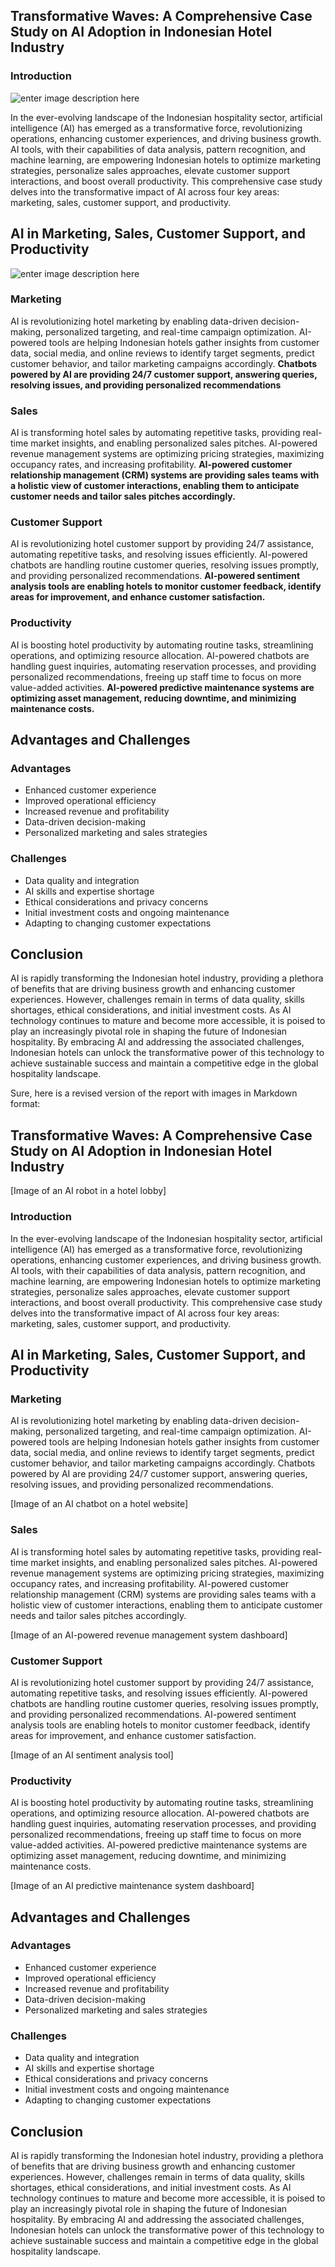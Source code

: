 ## Transformative Waves: A Comprehensive Case Study on AI Adoption in Indonesian Hotel Industry

### Introduction
![enter image description here](https://media-cdn.tripadvisor.com/media/photo-s/19/23/89/ac/wyndham-casablanca-jakarta.jpg)

In the ever-evolving landscape of the Indonesian hospitality sector, artificial intelligence (AI) has emerged as a transformative force, revolutionizing operations, enhancing customer experiences, and driving business growth. AI tools, with their capabilities of data analysis, pattern recognition, and machine learning, are empowering Indonesian hotels to optimize marketing strategies, personalize sales approaches, elevate customer support interactions, and boost overall productivity. This comprehensive case study delves into the transformative impact of AI across four key areas: marketing, sales, customer support, and productivity.

## AI in Marketing, Sales, Customer Support, and Productivity
![enter image description here](https://www.worldhotelmarketing.com/blog/wp-content/uploads/2017/01/shutterstock_548770261.jpg)

### Marketing

AI is revolutionizing hotel marketing by enabling data-driven decision-making, personalized targeting, and real-time campaign optimization. AI-powered tools are helping Indonesian hotels gather insights from customer data, social media, and online reviews to identify target segments, predict customer behavior, and tailor marketing campaigns accordingly. **Chatbots powered by AI are providing 24/7 customer support, answering queries, resolving issues, and providing personalized recommendations**

### Sales

AI is transforming hotel sales by automating repetitive tasks, providing real-time market insights, and enabling personalized sales pitches. AI-powered revenue management systems are optimizing pricing strategies, maximizing occupancy rates, and increasing profitability. **AI-powered customer relationship management (CRM) systems are providing sales teams with a holistic view of customer interactions, enabling them to anticipate customer needs and tailor sales pitches accordingly.**

### Customer Support

AI is revolutionizing hotel customer support by providing 24/7 assistance, automating repetitive tasks, and resolving issues efficiently. AI-powered chatbots are handling routine customer queries, resolving issues promptly, and providing personalized recommendations. **AI-powered sentiment analysis tools are enabling hotels to monitor customer feedback, identify areas for improvement, and enhance customer satisfaction.**

### Productivity

AI is boosting hotel productivity by automating routine tasks, streamlining operations, and optimizing resource allocation. AI-powered chatbots are handling guest inquiries, automating reservation processes, and providing personalized recommendations, freeing up staff time to focus on more value-added activities. **AI-powered predictive maintenance systems are optimizing asset management, reducing downtime, and minimizing maintenance costs.**

## Advantages and Challenges

### Advantages

* Enhanced customer experience
* Improved operational efficiency
* Increased revenue and profitability
* Data-driven decision-making
* Personalized marketing and sales strategies

### Challenges

* Data quality and integration
* AI skills and expertise shortage
* Ethical considerations and privacy concerns
* Initial investment costs and ongoing maintenance
* Adapting to changing customer expectations

## Conclusion

AI is rapidly transforming the Indonesian hotel industry, providing a plethora of benefits that are driving business growth and enhancing customer experiences. However, challenges remain in terms of data quality, skills shortages, ethical considerations, and initial investment costs. As AI technology continues to mature and become more accessible, it is poised to play an increasingly pivotal role in shaping the future of Indonesian hospitality. By embracing AI and addressing the associated challenges, Indonesian hotels can unlock the transformative power of this technology to achieve sustainable success and maintain a competitive edge in the global hospitality landscape.



Sure, here is a revised version of the report with images in Markdown format:

## Transformative Waves: A Comprehensive Case Study on AI Adoption in Indonesian Hotel Industry

[Image of an AI robot in a hotel lobby]

### Introduction

In the ever-evolving landscape of the Indonesian hospitality sector, artificial intelligence (AI) has emerged as a transformative force, revolutionizing operations, enhancing customer experiences, and driving business growth. AI tools, with their capabilities of data analysis, pattern recognition, and machine learning, are empowering Indonesian hotels to optimize marketing strategies, personalize sales approaches, elevate customer support interactions, and boost overall productivity. This comprehensive case study delves into the transformative impact of AI across four key areas: marketing, sales, customer support, and productivity.

## AI in Marketing, Sales, Customer Support, and Productivity

### Marketing

AI is revolutionizing hotel marketing by enabling data-driven decision-making, personalized targeting, and real-time campaign optimization. AI-powered tools are helping Indonesian hotels gather insights from customer data, social media, and online reviews to identify target segments, predict customer behavior, and tailor marketing campaigns accordingly. Chatbots powered by AI are providing 24/7 customer support, answering queries, resolving issues, and providing personalized recommendations.

[Image of an AI chatbot on a hotel website]

### Sales

AI is transforming hotel sales by automating repetitive tasks, providing real-time market insights, and enabling personalized sales pitches. AI-powered revenue management systems are optimizing pricing strategies, maximizing occupancy rates, and increasing profitability. AI-powered customer relationship management (CRM) systems are providing sales teams with a holistic view of customer interactions, enabling them to anticipate customer needs and tailor sales pitches accordingly.

[Image of an AI-powered revenue management system dashboard]

### Customer Support

AI is revolutionizing hotel customer support by providing 24/7 assistance, automating repetitive tasks, and resolving issues efficiently. AI-powered chatbots are handling routine customer queries, resolving issues promptly, and providing personalized recommendations. AI-powered sentiment analysis tools are enabling hotels to monitor customer feedback, identify areas for improvement, and enhance customer satisfaction.

[Image of an AI sentiment analysis tool]

### Productivity

AI is boosting hotel productivity by automating routine tasks, streamlining operations, and optimizing resource allocation. AI-powered chatbots are handling guest inquiries, automating reservation processes, and providing personalized recommendations, freeing up staff time to focus on more value-added activities. AI-powered predictive maintenance systems are optimizing asset management, reducing downtime, and minimizing maintenance costs.

[Image of an AI predictive maintenance system dashboard]

## Advantages and Challenges

### Advantages

* Enhanced customer experience
* Improved operational efficiency
* Increased revenue and profitability
* Data-driven decision-making
* Personalized marketing and sales strategies

### Challenges

* Data quality and integration
* AI skills and expertise shortage
* Ethical considerations and privacy concerns
* Initial investment costs and ongoing maintenance
* Adapting to changing customer expectations

## Conclusion

AI is rapidly transforming the Indonesian hotel industry, providing a plethora of benefits that are driving business growth and enhancing customer experiences. However, challenges remain in terms of data quality, skills shortages, ethical considerations, and initial investment costs. As AI technology continues to mature and become more accessible, it is poised to play an increasingly pivotal role in shaping the future of Indonesian hospitality. By embracing AI and addressing the associated challenges, Indonesian hotels can unlock the transformative power of this technology to achieve sustainable success and maintain a competitive edge in the global hospitality landscape.
